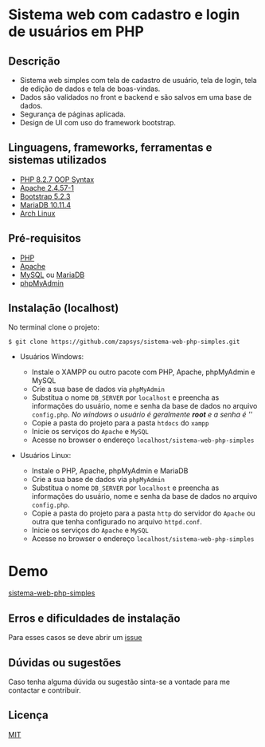 # Sistema web com cadastro e login de usuários em PHP
## Descrição
- Sistema web simples com tela de cadastro de usuário, tela de login, tela de edição de dados e tela de boas-vindas.
- Dados são validados no front e backend e são salvos em uma base de dados.
- Segurança de páginas aplicada.
- Design de UI com uso do framework bootstrap.

## Linguagens, frameworks, ferramentas e sistemas utilizados
- [PHP 8.2.7 OOP Syntax](https://www.php.net/manual/en/language.oop5.php)
- [Apache 2.4.57-1](https://httpd.apache.org/)
- [Bootstrap 5.2.3](https://getbootstrap.com/docs/5.3/getting-started/introduction/)
- [MariaDB 10.11.4](https://mariadb.org/documentation/)
- [Arch Linux](https://archlinux.org/)

## Pré-requisitos
- [PHP](https://www.php.net/downloads.php)
- [Apache](https://httpd.apache.org/download.cgi)
- [MySQL](https://dev.mysql.com/downloads/) ou [MariaDB](https://mariadb.org/download/)
- [phpMyAdmin](https://www.phpmyadmin.net/downloads/)

## Instalação (localhost)
No terminal clone o projeto:
```
$ git clone https://github.com/zapsys/sistema-web-php-simples.git
```
- Usuários Windows:
    - Instale o XAMPP ou outro pacote com PHP, Apache, phpMyAdmin e MySQL
    - Crie a sua base de dados via `phpMyAdmin`
    - Substitua o nome `DB_SERVER` por `localhost` e preencha as informações do usuário, nome e senha da base de dados no arquivo `config.php`. *No windows o usuário é geralmente **root** e a senha é ''*
    - Copie a pasta do projeto para a pasta `htdocs` do `xampp`
    - Inicie os serviços do `Apache` e `MySQL`
    - Acesse no browser o endereço ```localhost/sistema-web-php-simples```

- Usuários Linux:
    - Instale o PHP, Apache, phpMyAdmin e MariaDB 
    - Crie a sua base de dados via `phpMyAdmin`
    - Substitua o nome `DB_SERVER` por `localhost` e preencha as informações do usuário, nome e senha da base de dados no arquivo `config.php`.
    - Copie a pasta do projeto para a pasta `http` do servidor do `Apache` ou outra que tenha configurado no arquivo `httpd.conf`. 
    - Inicie os serviços do `Apache` e `MySQL`
    - Acesse no browser o endereço ```localhost/sistema-web-php-simples```

# Demo
[sistema-web-php-simples](https://exemplos.zapwebsites.com.br/)

## Erros e dificuldades de instalação
Para esses casos se deve abrir um [issue](https://github.com/zapsys/sistema-web-php-simples/issues)

## Dúvidas ou sugestões
Caso tenha alguma dúvida ou sugestão sinta-se a vontade para me contactar e contribuir.

## Licença
[MIT](LICENSE.md)